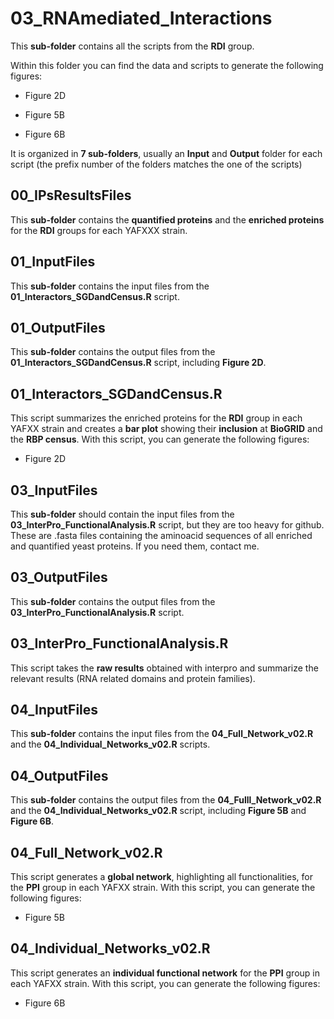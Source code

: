 # 03_RNAmediated_Interactions

This **sub-folder** contains all the scripts from the **RDI** group. 

Within this folder you can find the data and scripts to generate the following figures:

- Figure 2D

- Figure 5B

- Figure 6B

It is organized in **7 sub-folders**, usually an **Input** and **Output** folder for each script (the prefix number of the folders matches the one of the scripts)

## 00_IPsResultsFiles

This **sub-folder** contains the **quantified proteins** and the **enriched proteins** for the **RDI** groups for each YAFXXX strain.

## 01_InputFiles

This **sub-folder** contains the input files from the **01_Interactors_SGDandCensus.R** script.

## 01_OutputFiles

This **sub-folder** contains the output files from the **01_Interactors_SGDandCensus.R** script, including **Figure 2D**.

## 01_Interactors_SGDandCensus.R

This script summarizes the enriched proteins for the **RDI** group in each YAFXX strain and creates a **bar plot** showing their **inclusion** at **BioGRID** and the **RBP census**. With this script, you can generate the following figures:

- Figure 2D

## 03_InputFiles

This **sub-folder** should contain the input files from the **03_InterPro_FunctionalAnalysis.R** script, but they are too heavy for github. These are .fasta files containing the aminoacid sequences of all enriched and quantified yeast proteins. If you need them, contact me. 

## 03_OutputFiles

This **sub-folder** contains the output files from the **03_InterPro_FunctionalAnalysis.R** script.

## 03_InterPro_FunctionalAnalysis.R

This script takes the **raw results** obtained with interpro and summarize the relevant results (RNA related domains and protein families).

## 04_InputFiles

This **sub-folder** contains the input files from the **04_Full_Network_v02.R** and the **04_Individual_Networks_v02.R** scripts.

## 04_OutputFiles

This **sub-folder** contains the output files from the **04_Fulll_Network_v02.R**  and the **04_Individual_Networks_v02.R** script, including **Figure 5B** and **Figure 6B**.

## 04_Full_Network_v02.R

This script generates a **global network**, highlighting all functionalities, for the  **PPI** group in each YAFXX strain. With this script, you can generate the following figures:

- Figure 5B

## 04_Individual_Networks_v02.R

This script generates an **individual functional network** for the  **PPI** group in each YAFXX strain. With this script, you can generate the following figures:

- Figure 6B
